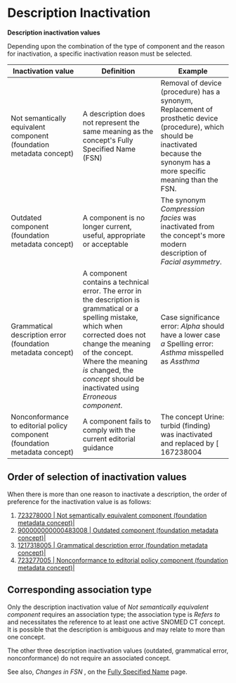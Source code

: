 # Description Inactivation

**Description inactivation values**

Depending upon the combination of the type of component and the reason for inactivation, a specific inactivation reason must be selected.

Inactivation value| Definition| Example  
---|---|---  
Not semantically equivalent component (foundation metadata concept)| A description does not represent the same meaning as the concept's Fully Specified Name (FSN)| Removal of device (procedure) has a synonym, Replacement of prosthetic device (procedure), which should be inactivated because the synonym has a more specific meaning than the FSN.  
Outdated component (foundation metadata concept)| A component is no longer current, useful, appropriate or acceptable| The synonym _Compression facies_ was inactivated from the concept's more modern description of _Facial asymmetry_.  
Grammatical description error (foundation metadata concept)| A component contains a technical error. The error in the description is grammatical or a spelling mistake, which when corrected does not change the meaning of the concept. Where the meaning _is_ changed, the _concept_ should be inactivated using _Erroneous component_.| Case significance error:  _Alpha_ should have a lower case _a_ Spelling error:  _Asthma_ misspelled as  _Assthma_  
Nonconformance to editorial policy component (foundation metadata concept)| A component fails to comply with the current editorial guidance| The concept Urine: turbid (finding) was inactivated and replaced by [ 167238004 | Turbid urine (finding)|](http://snomed.info/id/167238004 "167238004 | Turbid urine \(finding\) |")  
  
## Order of selection of inactivation values

When there is more than one reason to inactivate a description, the order of preference for the inactivation value is as follows:

  

  1. [ 723278000 | Not semantically equivalent component (foundation metadata concept)|](http://snomed.info/id/723278000 "723278000 | Not semantically equivalent component \(foundation metadata concept\) |")
  2. [ 900000000000483008 | Outdated component (foundation metadata concept)|](http://snomed.info/id/900000000000483008 "900000000000483008 | Outdated component \(foundation metadata concept\) |")
  3. [ 1217318005 | Grammatical description error (foundation metadata concept)|](http://snomed.info/id/1217318005 "1217318005 | Grammatical description error \(foundation metadata concept\) |")
  4. [ 723277005 | Nonconformance to editorial policy component (foundation metadata concept)|](http://snomed.info/id/723277005 "723277005 | Nonconformance to editorial policy component \(foundation metadata concept\) |")

## Corresponding association type

Only the description inactivation value of _Not semantically equivalent_ _component_ requires an association type; the association type is _Refers to_ and necessitates the reference to at least one active SNOMED CT concept. It is possible that the description is ambiguous and may relate to more than one concept.

The other three description inactivation values (outdated, grammatical error, nonconformance) do not require an associated concept. 

  

See also, _Changes in FSN_ , on the [Fully Specified Name](?section=fully-specified-name#fully-specified-name) page. 

  

